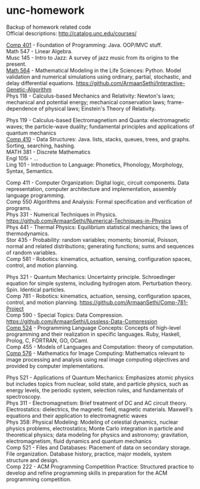 # unc-homework
Backup of homework related code  
Official descriptions: http://catalog.unc.edu/courses/  

[Comp 401](#) - Foundation of Programming: Java. OOP/MVC stuff.  
Math 547 - Linear Algebra.  
Musc 145 - Intro to Jazz: A survey of jazz music from its origins to the present.  
[Math 564](#) - Mathematical Modeling in the Life Sciences: Python. Model validation and numerical simulations using ordinary, partial, stochastic, and delay differential equations. https://github.com/ArmaanSethi/Interactive-Genetic-Algorithm  
Phys 118 - Calculus-based Mechanics and Relativity: Newton's laws; mechanical and potential energy; mechanical conservation laws; frame-dependence of physical laws; Einstein's Theory of Relativity.   

Phys 119 - Calculus-based Electromagnetism and Quanta: electromagnetic waves; the particle-wave duality; fundamental principles and applications of quantum mechanics    
[Comp 410](#) - Data Structures: Java. lists, stacks, queues, trees, and graphs. Sorting, searching, hashing.  
MATH 381 - Discrete Mathematics  
Engl 105i - ...  
Ling 101 - Introduction to Language: Phonetics, Phonology, Morphology, Syntax, Semantics.  

Comp 411 - Computer Organization: Digital logic, circuit components. Data representation, computer architecture and implementation, assembly language programming.  
Comp 550  Algorithms and Analysis: Formal specification and verification of programs.  
Phys 331 - Numerical Techniques in Physics. https://github.com/ArmaanSethi/Numerical-Techniques-in-Physics  
Phys 441 - Thermal Physics: Equilibrium statistical mechanics; the laws of thermodynamics.  
Stor 435 - Probability: random variables; moments; binomial, Poisson, normal and related distributions; generating functions; sums and sequences of random variables.  
Comp 581 - Robotics: kinematics, actuation, sensing, configuration spaces, control, and motion planning.  

Phys 321 - Quantum Mechanics: Uncertainty principle. Schroedinger equation for simple systems, including hydrogen atom. Perturbation theory. Spin. Identical particles.  
Comp 781 - Robotics: kinematics, actuation, sensing, configuration spaces, control, and motion planning. https://github.com/ArmaanSethi/Comp-781-Project  
Comp 590 - Special Topics: Data Compression. https://github.com/ArmaanSethi/Lossless-Data-Compression  
[Comp 524](#) - Programming Language Concepts: Concepts of high-level programming and their realization in specific languages. Ruby, Haskell, Prolog, C, FORTRAN, GO, OCaml.  
Comp 455 - Models of Languages and Computation: theory of computation.  
[Comp 576](#) - Mathematics for Image Computing: Mathematics relevant to image processing and analysis using real image computing objectives and provided by computer implementations.

Phys 521 - Applications of Quantum Mechanics: Emphasizes atomic physics but includes topics from nuclear, solid state, and particle physics, such as energy levels, the periodic system, selection rules, and fundamentals of spectroscopy.  
Phys 311 - Electromagnetism: Brief treatment of DC and AC circuit theory. Electrostatics: dielectrics, the magnetic field, magnetic materials. Maxwell's equations and their application to electromagnetic waves  
Phys 358: Physical Modeling: Modeling of celestial dynamics, nuclear physics problems, electrostatics; Monte Carlo integration in particle and theoretical physics; data modeling for physics and astronomy; gravitation, electromagnetism, fluid dynamics and quantum mechanics  
Comp 521 - Files and Databases: Placement of data on secondary storage. File organization. Database history, practice, major models, system structure and design.  
Comp 222 - ACM Programming Competition Practice: Structured practice to develop and refine programming skills in preparation for the ACM programming competition.  



